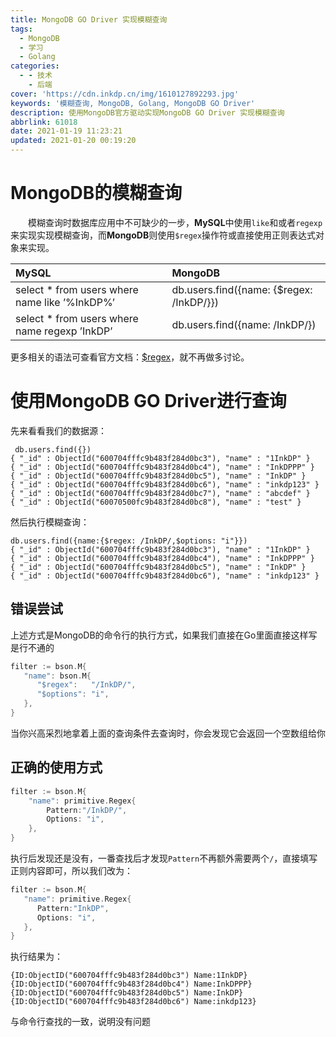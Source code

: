 ```yaml
---
title: MongoDB GO Driver 实现模糊查询
tags:
  - MongoDB
  - 学习
  - Golang
categories:
  - - 技术
    - 后端
cover: 'https://cdn.inkdp.cn/img/1610127892293.jpg'
keywords: '模糊查询, MongoDB, Golang, MongoDB GO Driver'
description: 使用MongoDB官方驱动实现MongoDB GO Driver 实现模糊查询
abbrlink: 61018
date: 2021-01-19 11:23:21
updated: 2021-01-20 00:19:20
---
```


# MongoDB的模糊查询

&emsp;&emsp;模糊查询时数据库应用中不可缺少的一步，**MySQL**中使用`like`和或者`regexp`来实现实现模糊查询，而**MongoDB**则使用`$regex`操作符或直接使用正则表达式对象来实现。

| MySQL                                         | MongoDB                                  |
| :-------------------------------------------- | :--------------------------------------- |
| select * from users where name like ’%InkDP%’ | db.users.find({name: {$regex: /InkDP/}}) |
| select * from users where name regexp ’InkDP’ | db.users.find({name: /InkDP/})           |

更多相关的语法可查看官方文档：[$regex](https://docs.mongodb.com/manual/reference/operator/query/regex/)，就不再做多讨论。

# 使用MongoDB GO Driver进行查询

先来看看我们的数据源：

```shell
 db.users.find({})
{ "_id" : ObjectId("600704fffc9b483f284d0bc3"), "name" : "1InkDP" }
{ "_id" : ObjectId("600704fffc9b483f284d0bc4"), "name" : "InkDPPP" }
{ "_id" : ObjectId("600704fffc9b483f284d0bc5"), "name" : "InkDP" }
{ "_id" : ObjectId("600704fffc9b483f284d0bc6"), "name" : "inkdp123" }
{ "_id" : ObjectId("600704fffc9b483f284d0bc7"), "name" : "abcdef" }
{ "_id" : ObjectId("60070500fc9b483f284d0bc8"), "name" : "test" }
```

然后执行模糊查询：

```shell
db.users.find({name:{$regex: /InkDP/,$options: "i"}})
{ "_id" : ObjectId("600704fffc9b483f284d0bc3"), "name" : "1InkDP" }
{ "_id" : ObjectId("600704fffc9b483f284d0bc4"), "name" : "InkDPPP" }
{ "_id" : ObjectId("600704fffc9b483f284d0bc5"), "name" : "InkDP" }
{ "_id" : ObjectId("600704fffc9b483f284d0bc6"), "name" : "inkdp123" }
```

## 错误尝试

上述方式是MongoDB的命令行的执行方式，如果我们直接在Go里面直接这样写是行不通的

```go
filter := bson.M{
   "name": bson.M{
      "$regex":   "/InkDP/",
      "$options": "i",
   },
}
```

当你兴高采烈地拿着上面的查询条件去查询时，你会发现它会返回一个空数组给你

## 正确的使用方式

```go
filter := bson.M{
	"name": primitive.Regex{
		Pattern:"/InkDP/",
		Options: "i",
	},
}
```

执行后发现还是没有，一番查找后才发现`Pattern`不再额外需要两个`/`，直接填写正则内容即可，所以我们改为：

```go
filter := bson.M{
   "name": primitive.Regex{
      Pattern:"InkDP",
      Options: "i",
   },
}
```

执行结果为：

```shell
{ID:ObjectID("600704fffc9b483f284d0bc3") Name:1InkDP}
{ID:ObjectID("600704fffc9b483f284d0bc4") Name:InkDPPP}
{ID:ObjectID("600704fffc9b483f284d0bc5") Name:InkDP}
{ID:ObjectID("600704fffc9b483f284d0bc6") Name:inkdp123}
```

与命令行查找的一致，说明没有问题
